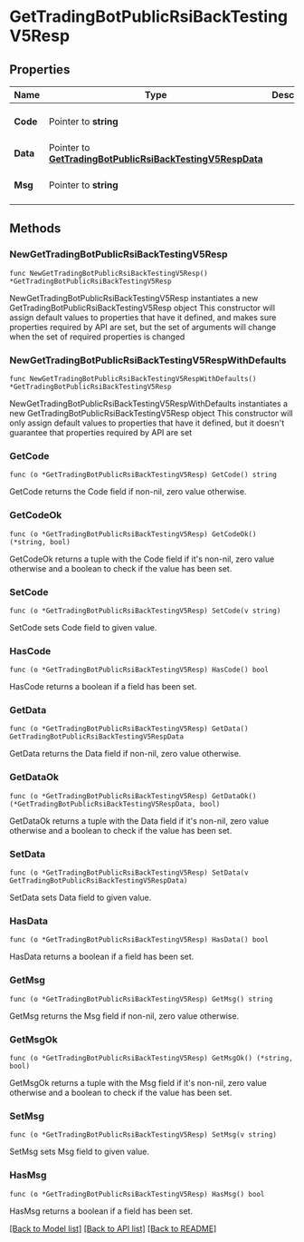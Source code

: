 # GetTradingBotPublicRsiBackTestingV5Resp

## Properties

Name | Type | Description | Notes
------------ | ------------- | ------------- | -------------
**Code** | Pointer to **string** |  | [optional] [default to ""]
**Data** | Pointer to [**GetTradingBotPublicRsiBackTestingV5RespData**](GetTradingBotPublicRsiBackTestingV5RespData.md) |  | [optional] 
**Msg** | Pointer to **string** |  | [optional] [default to ""]

## Methods

### NewGetTradingBotPublicRsiBackTestingV5Resp

`func NewGetTradingBotPublicRsiBackTestingV5Resp() *GetTradingBotPublicRsiBackTestingV5Resp`

NewGetTradingBotPublicRsiBackTestingV5Resp instantiates a new GetTradingBotPublicRsiBackTestingV5Resp object
This constructor will assign default values to properties that have it defined,
and makes sure properties required by API are set, but the set of arguments
will change when the set of required properties is changed

### NewGetTradingBotPublicRsiBackTestingV5RespWithDefaults

`func NewGetTradingBotPublicRsiBackTestingV5RespWithDefaults() *GetTradingBotPublicRsiBackTestingV5Resp`

NewGetTradingBotPublicRsiBackTestingV5RespWithDefaults instantiates a new GetTradingBotPublicRsiBackTestingV5Resp object
This constructor will only assign default values to properties that have it defined,
but it doesn't guarantee that properties required by API are set

### GetCode

`func (o *GetTradingBotPublicRsiBackTestingV5Resp) GetCode() string`

GetCode returns the Code field if non-nil, zero value otherwise.

### GetCodeOk

`func (o *GetTradingBotPublicRsiBackTestingV5Resp) GetCodeOk() (*string, bool)`

GetCodeOk returns a tuple with the Code field if it's non-nil, zero value otherwise
and a boolean to check if the value has been set.

### SetCode

`func (o *GetTradingBotPublicRsiBackTestingV5Resp) SetCode(v string)`

SetCode sets Code field to given value.

### HasCode

`func (o *GetTradingBotPublicRsiBackTestingV5Resp) HasCode() bool`

HasCode returns a boolean if a field has been set.

### GetData

`func (o *GetTradingBotPublicRsiBackTestingV5Resp) GetData() GetTradingBotPublicRsiBackTestingV5RespData`

GetData returns the Data field if non-nil, zero value otherwise.

### GetDataOk

`func (o *GetTradingBotPublicRsiBackTestingV5Resp) GetDataOk() (*GetTradingBotPublicRsiBackTestingV5RespData, bool)`

GetDataOk returns a tuple with the Data field if it's non-nil, zero value otherwise
and a boolean to check if the value has been set.

### SetData

`func (o *GetTradingBotPublicRsiBackTestingV5Resp) SetData(v GetTradingBotPublicRsiBackTestingV5RespData)`

SetData sets Data field to given value.

### HasData

`func (o *GetTradingBotPublicRsiBackTestingV5Resp) HasData() bool`

HasData returns a boolean if a field has been set.

### GetMsg

`func (o *GetTradingBotPublicRsiBackTestingV5Resp) GetMsg() string`

GetMsg returns the Msg field if non-nil, zero value otherwise.

### GetMsgOk

`func (o *GetTradingBotPublicRsiBackTestingV5Resp) GetMsgOk() (*string, bool)`

GetMsgOk returns a tuple with the Msg field if it's non-nil, zero value otherwise
and a boolean to check if the value has been set.

### SetMsg

`func (o *GetTradingBotPublicRsiBackTestingV5Resp) SetMsg(v string)`

SetMsg sets Msg field to given value.

### HasMsg

`func (o *GetTradingBotPublicRsiBackTestingV5Resp) HasMsg() bool`

HasMsg returns a boolean if a field has been set.


[[Back to Model list]](../README.md#documentation-for-models) [[Back to API list]](../README.md#documentation-for-api-endpoints) [[Back to README]](../README.md)


